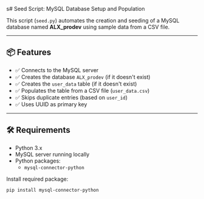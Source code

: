 s# Seed Script: MySQL Database Setup and Population

This script (`seed.py`) automates the creation and seeding of a MySQL database named **ALX_prodev** using sample data from a CSV file.

---

## 📦 Features

- ✅ Connects to the MySQL server
- ✅ Creates the database `ALX_prodev` (if it doesn't exist)
- ✅ Creates the `user_data` table (if it doesn't exist)
- ✅ Populates the table from a CSV file (`user_data.csv`)
- ✅ Skips duplicate entries (based on `user_id`)
- ✅ Uses UUID as primary key

---

## 🛠️ Requirements

- Python 3.x
- MySQL server running locally
- Python packages:
  - `mysql-connector-python`

Install required package:
```bash
pip install mysql-connector-python
